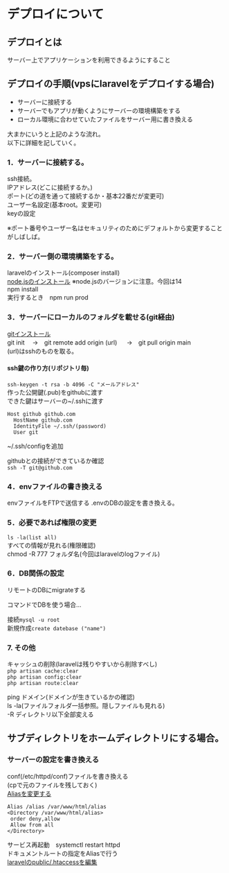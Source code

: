 # デプロイについて

## デプロイとは
サーバー上でアプリケーションを利用できるようにすること

## デプロイの手順(vpsにlaravelをデプロイする場合)

* サーバーに接続する
* サーバーでもアプリが動くようにサーバーの環境構築をする
* ローカル環境に合わせていたファイルをサーバー用に書き換える

大まかにいうと上記のような流れ。  
以下に詳細を記していく。  

### 1．サーバーに接続する。
ssh接続。  
IPアドレス(どこに接続するか。)  
ポート(どの道を通って接続するか・基本22番だが変更可)   
ユーザー名設定(基本root。変更可)  
keyの設定  

※ポート番号やユーザー名はセキュリティのためにデフォルトから変更することがしばしば。

### 2．サーバー側の環境構築をする。   
 laravelのインストール(composer install)  
 [node.jsのインストール](https://qiita.com/daskepon/items/16a77868d38f8e585840)
 ※node.jsのバージョンに注意。今回は14  
 npm install  
 実行するとき　npm run prod  

### 3．サーバーにローカルのフォルダを載せる(git経由)  
 [gitインストール](https://qiita.com/tomy0610/items/66e292f80aa1adc1161d)  
 git init　  →　git remote add origin (url) 　 →　git pull origin main  
(url)はsshのものを取る。

#### ssh鍵の作り方(リポジトリ毎)  
```ssh-keygen -t rsa -b 4096 -C "メールアドレス"```  
作った公開鍵(.pub)をgithubに渡す  
できた鍵はサーバーの~/.sshに渡す 

```
Host github github.com  
  HostName github.com  
  IdentityFile ~/.ssh/(password)  
  User git
```  
~/.ssh/configを追加  

githubとの接続ができているか確認  
```ssh -T git@github.com```

 
### 4．envファイルの書き換える  
envファイルをFTPで送信する
.envのDBの設定を書き換える。

### 5．必要であれば権限の変更  
`ls -la(list all)`  
すべての情報が見れる(権限確認)  
 chmod -R 777 フォルダ名(今回はlaravelのlogファイル)
 
### 6．DB関係の設定
 
リモートのDBにmigrateする  
  
コマンドでDBを使う場合…

接続```mysql -u root```  
新規作成```create datebase ("name")```

### 7. その他

キャッシュの削除(laravelは残りやすいから削除すべし)  
```php artisan cache:clear```  
```php artisan config:clear```  
```php artisan route:clear```

ping ドメイン(ドメインが生きているかの確認)  
ls -la(ファイルフォルダ一括参照。隠しファイルも見れる)  
-R ディレクトリ以下全部変える

## サブディレクトリをホームディレクトリにする場合。

### サーバーの設定を書き換える

 conf(/etc/httpd/conf)ファイルを書き換える  
 (cpで元のファイルを残しておく)  
 [Aliasを変更する](http://blog.ko-atrandom.com/?p=434)  
 ```
 Alias /alias /var/www/html/alias  
<Directory /var/www/html/alias>  
  order deny,allow  
  Allow from all  
</Directory>  
 ```
 サービス再起動　systemctl restart httpd  
 ドキュメントルートの指定をAliasで行う  
 [laravelのpublic/.htaccessを編集](https://qiita.com/darum/items/de9cd49acb341fe0e402)

